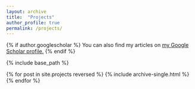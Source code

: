 ```yaml
---
layout: archive
title:  "Projects"
author_profile: true
permalink: /projects/
---
```


{% if author.googlescholar %}
  You can also find my articles on <u><a href="{{author.googlescholar}}">my Google Scholar profile</a>.</u>
{% endif %}

{% include base_path %}

{% for post in site.projects reversed %}
  {% include archive-single.html %}
{% endfor %}